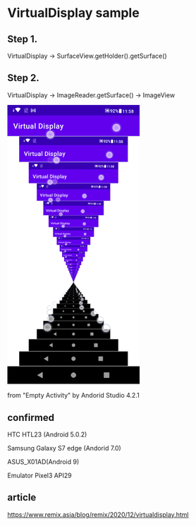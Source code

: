 # VirtualDisplay sample

## Step 1.
VirtualDisplay -> SurfaceView.getHolder().getSurface()

## Step 2.
VirtualDisplay -> ImageReader.getSurface() -> ImageView

<img width="300px" src="./VirtualDisplay.png">

from "Empty Activity" by Andorid Studio 4.2.1

## confirmed
HTC HTL23 (Android 5.0.2)

Samsung Galaxy S7 edge (Andorid 7.0)

ASUS_X01AD(Android 9)

Emulator Pixel3 API29

## article
https://www.remix.asia/blog/remix/2020/12/virtualdisplay.html